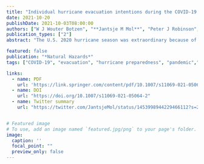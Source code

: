 ```yaml
---
title: "Individual hurricane evacuation intentions during the COVID-19 pandemic: insights for risk communication and emergency management policies"
date: 2021-10-20
publishDate: 2021-10-03T08:00:00
authors: ["W J Wouter Botzen", "**Jantsje M Mol**", "Peter J Robinson", "Juan Zhang", "Jeffrey Czajkowski"]
publication_types: ["2"]
abstract: "The U.S. 2020 hurricane season was extraordinary because of a record number of named storms coinciding with the COVID-19 pandemic. This study draws lessons on how individual hurricane preparedness is influenced by the additional risk stemming from a pandemic, which turns out to be a combination of perceptions of flood and pandemic risks that have opposite effects on preparedness behavior. We conducted a survey in early June 2020 of 600 respondents in flood-prone areas in Florida to obtain insights into households' risk perceptions and preparedness for the upcoming hurricane season under COVID-19. The results show that concerns over COVID-19 dominated flood risk perceptions and negatively impacted people's evacuation intentions. Whereas hotel costs were the main obstacle to evacuating during Hurricane Dorian in 2019 in the same geographic study area, the main evacuation obstacle identified in the 2020 hurricane season is COVID-19. Our statistical analyses investigating the factors influencing evacuation intentions show that older individuals are less likely to evacuate under a voluntary order, because they are more concerned about the consequences of becoming infected by COVID-19. We observe similar findings based on a real-time survey we conducted in Florida with another group of respondents under the threat of Hurricane Eta at the end of the hurricane season in November 2020. We discuss the implications of our findings for risk communication and emergency management policies that aim to improve hurricane preparedness when dealing with additional health risks such as a pandemic, a situation that may be exacerbated under the future climate."

featured: false
publication: "*Natural Hazards*"
tags: ["COVID-19", "evacuation", "hurricane preparedness", "pandemic","risk perception"]

links:
  - name: PDF
    url: 'https://link.springer.com/content/pdf/10.1007/s11069-021-05064-2.pdf'  
  - name: DOI
    url: "https://doi.org/10.1007/s11069-021-05064-2"
  - name: Twitter summary
    url: "https://twitter.com/JantsjeMol/status/1453998944229466112?s=20&t=OfQ1-KtDWLEx2ATTpR1Taw"


# Featured image
# To use, add an image named `featured.jpg/png` to your page's folder. 
image:
  caption: ''
  focal_point: ""
  preview_only: false
---
```


